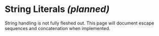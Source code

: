 # String Literals *(planned)*

String handling is not fully fleshed out. This page will document escape sequences and concatenation when implemented.

